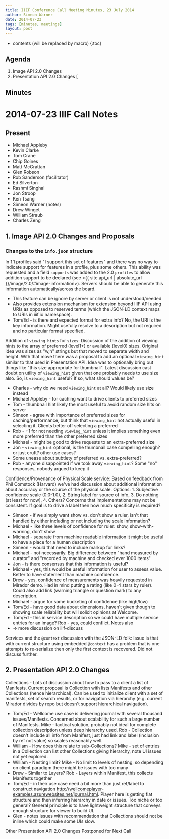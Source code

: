 ```yaml
---
title: IIIF Conference Call Meeting Minutes, 23 July 2014
author: Simeon Warner
date: 2014-07-23
tags: [minutes, meetings]
layout: post
---
```


* contents (will be replaced by macro)
{:toc}

Agenda
------
 1. Image API 2.0 Changes 
 2. Presentation API 2.0 Changes [

Minutes
-------

# 2014-07-23 IIIF Call Notes

## Present

  * Michael Appleby
  * Kevin Clarke
  * Tom Crane
  * Chip Goines
  * Matt McGrattan
  * Glen Robson
  * Rob Sanderson (facilitator)
  * Ed Silverton
  * Rashmi Singhal
  * Jon Stroop
  * Ken Tsang
  * Simeon Warner (notes)
  * Drew Winget
  * William Straub
  * Charles Zeng  

## 1. Image API 2.0 Changes and Proposals

### Changes to the `info.json` structure

In 1.1 profiles said "I support this set of features" and there was no way to indicate support for features in a profile, plus some others. This ability was requested and a field `supports` was added to the 2.0 `profiles` to allow addition support to be declared (see <{{ site.api_url | absolute_url }}/image/2.0/#image-information>). Servers should be able to generate this information automatically/across the board.

  * This feature can be ignore by server or client is not understood/needed
  * Also provides extension mechanism for extension beyond IIIF API using URIs as opposed to reserved terms (which the JSON-LD context maps to URIs in iiif.io namespace).
  * Tom/Ed - is there and expected format for extra info? No, the URI is the key information. Might usefully resolve to a description but not required and no particular format specified.

Addition of `viewing_hints` for `sizes`: Discussion of the addition of viewing hints to the array of preferred (level1+) or available (level0) sizes. Original idea was sizes as "w,h" strings but that moved to separate width and height. With that move there was a proposal to add an optional `viewing_hint` similar to that used in Presentation API. Idea was to optionally bring out things like "this size appropriate for thumbnail". Latest discussion cast doubt on utility of `viewing_hint` given that one probably needs to use size also. So, is `viewing_hint` useful? If so, what should values be?

  * Charles - why do we need `viewing_hint` at all? Would likely use size instead
  * Michael Appleby - for caching want to drive clients to preferred sizes
  * Tom - thumbnail hint likely the most useful to avoid random size hits on server
  * Simeon - agree with importance of preferred sizes for caching/performance, but think that `viewing_hint` not actually useful in selecting it. Clients better off selecting a preferred
  * Rob - +1 for not needing `viewing_hint` unless it implies something even more preferred than the other preferred sizes
  * Michael - might be good to drive requests to an extra-preferred size
  * Jon - `viewing_hint` optional, is the thumbnail case compelling enough? or just cruft? other use cases?
  * Some unease about subtlety of preferred vs. extra-preferred?
  * Rob - anyone disappointed if we took away `viewing_hint`? Some "no" responses, nobody argued to keep it

Confidence/Provenance of Physical Scale service: Based on feedback from Phil Comstock (Harvard) we've had discussion about additional information about accuracy or the source of the physical scale. Options: 1. Subjective confidence scale (0.0-1.0), 2. String label for source of info, 3. Do nothing (at least for now), 4. Others? Concerns that implementations may not be consistent. If goal is to drive a label then how much specificity is required?

  * Simeon - if we simply want show vs. don't show a ruler, isn't that handled by either including or not including the scale information?
  * Michael - like three levels of confidence for ruler: show, show-with-warning, don't show
  * Michael - separate from machine readable information it might be useful to have a place for a human description
  * Simeon - would that need to include markup for links?
  * Michael - not necessarily. Big difference between "hand measured by curator" and "recorded by machine and checked ever 1000 items"
  * Jon - is there consensus that this information is useful?
  * Michael - yes, this would be useful information for user to assess value. Better to have statement than machine confidence.
  * Drew - yes, confidence of measurements was heavily requested in Mirador demo. Had in mind putting a rating (like 0-4 stars by ruler). Could also add link (warning triangle or question mark) to any description.
  * Michael - argue for some bucketing of confidence (like high/low)
  * Tom/Ed - have good data about dimensions, haven't given though to showing scale reliability but will solicit opinions at Welcome.
  * Tom/Ed - this in service description so we could have multiple service entries for an image? Rob - yes, could conflict. Notes also
  * => more discussion on iiif-discuss

Services and the `@context` discussion with the JSON-LD folk: Issue is that with current structure using embedded `@context` has a problem that is one attempts to re-serialize then only the first context is recovered. Did not discuss further.

## 2. Presentation API 2.0 Changes

Collections - Lots of discussion about how to pass to a client a list of Manifests. Current proposal is Collection with lists Manifests and other Collections (hence hierarchical). Can be used to initialize client with a set of manifests, set of search results, or for navigation via hierarchy (e.g. current Mirador divides by repo but doesn't support hierarchical navigation).

  * Tom/Ed - Wellcome use case is delivering journal with several thousand issues/Manifests. Concerned about scalability for such a large number of Manifests. Mike - tactical solution, probably not ideal for complete collection description unless deep hierarchy used. Rob - Collection doesn't include all info from Manifest, just had link and label (inclusion by ref not value) so scales reasonably well.
  * William - How does this relate to sub-Collections? Mike - set of entries in a Collection can list other Collections giving hierarchy, note UI issues not yet explored.
  * William - Nesting limit? Mike - No limit to levels of nesting, so depending on client paradigm there might be issues with too many
  * Drew - Similar to Layers? Rob - Layers within Manifest, this collects Manifests together
  * Tom/Ed - in their use case need a bit more than just ref/label to construct navigation <http://wellcomeplayer-examples.azurewebsites.net/journal.html>. Player here is getting flat structure and then inferring hierarchy in date or issues. Too niche or too general? General principle is to have lightweight structure that conveys enough structure for viewer to build UI.
  * Glen - notes issues with recommendation that Collections should not be inline which could make some UIs slow.


Other Presentation API 2.0 Changes Postponed for Next Call


